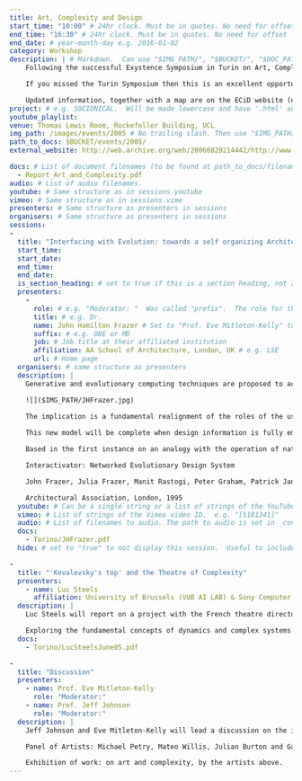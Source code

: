 ```yaml
---
title: Art, Complexity and Design
start_time: "10:00" # 24hr clock. Must be in quotes. No need for offset
end_time: "16:30" # 24hr clock. Must be in quotes. No need for offset
end_date: # year-month-day e.g. 2016-01-02
category: Workshop
description: | # Markdown.  Can use "$IMG_PATH/", "$BUCKET/", "$DOC_PATH/"
    Following the successful Exystence Symposium in Turin on Art, Complexity and Technology in May 2005, ECiD (the AHRB/EPSRC funded 'Embracing Complexity in Design' research cluster) will hold a workshop on Art, Complexity and Design on Friday 7 October 2005 to be held at University College London (UCL). This will offer the opportunity to see and discuss, from a design perspective, 2 of the Turin presentations on video. There will also be live presentations, a panel of artists discussing complexity & design from their perspective, and an exhibition of work by the artists.

    If you missed the Turin Symposium then this is an excellent opportunity to join in this fascinating discussion. The workshop is free, you just need to contact Katerina Alexiou [a.alexiou@ucl.ac.uk] to book a place in advance, as space is limited.

    Updated information, together with a map are on the ECiD website (note that the original website, <http://www.complexityanddesign.net>, is no longer active.  Instead, please see the [archived version](http://web.archive.org/web/20060829214442/http://www.complexityanddesign.net:80/index.html).).
project: # e.g. SOCIONICAL.  Will be made lowercase and have '.html' added to find page.
youtube_playlist: 
venue: Thomas Lewis Room, Rockefeller Building, UCL
img_path: /images/events/2005 # No trailing slash. Then use "$IMG_PATH/" elsewhere in this page.
path_to_docs: $BUCKET/events/2005/
external_website: http://web.archive.org/web/20060829214442/http://www.complexityanddesign.net:80/index.html

docs: # List of document filenames (to be found at path_to_docs/filename)
  - Report_Art_and_Complexity.pdf
audio: # List of audio filenames.
youtube: # Same structure as in sessions.youtube
vimeo: # Same structure as in sessions.vime
presenters: # Same structure as presenters in sessions
organisers: # Same structure as presenters in sessions
sessions:
- 
  title: "Interfacing with Evolution: towards a self organizing Architecture"
  start_time: 
  start_date: 
  end_time: 
  end_date: 
  is_section_heading: # set to true if this is a section heading, not a "proper" session.
  presenters:
    - 
      role: # e.g. "Moderator: "  Was called "prefix".  The role for this event.
      title: # e.g. Dr.
      name: John Hamilton Frazer # Set to "Prof. Eve Mitleton-Kelly" to include in list of Eve's presentations.
      suffix: # e.g. OBE or MD
      job: # Job title at their affiliated institution
      affiliation: AA School of Architecture, London, UK # e.g. LSE
      url: # Home page
  organisers: # same structure as presenters
  description: |
    Generative and evolutionary computing techniques are proposed to achieve the co-operative evolution of a sustainable future architecture.

    ![]($IMG_PATH/JHFrazer.jpg)
    
    The implication is a fundamental realignment of the roles of the user, the environment, the tool and means of construction. The computer becomes an evolutionary accelerator and the means of prediction and production; the user plays an active role in establishing the criteria for the validation of virtual prototypes for sustainable construction in the real world; the architect creates and sows new design concept seeds expressed in the genetic language of artificial form; and the environment is actively involved to effect the growth of the seeds so that each is unique to its situation.

    This new model will be complete when design information is fully embedded in the intelligent and interactive substance of a built environment and is able to interface with the natural environment. Self-knowledge, self-assembly, self-modification and self-repair will finally lead to self-organization. The natural and artificial environments will merge, enabling the built environment to become integral to the very shaping of our planet’s future. This self-organizing process is known as autotectonics.

    Based in the first instance on an analogy with the operation of natural biological processes, the model moves on to suggest a post-evolutionary strategy that transcends the analogy with nature and in turn becomes a means of interfacing to the evolutionary processes of nature. The autotectonic result may be a new form of designed artefact interacting and evolving with natural forces through pervasive computing and artificial intelligence.

    Interactivator: Networked Evolutionary Design System

    John Frazer, Julia Frazer, Manit Rastogi, Peter Graham, Patrick Janssen

    Architectural Association, London, 1995
  youtube: # Can be a single string or a list of strings of the YouTube video ID.
  vimeo: # List of strings of the Vimeo video ID.  e.g. "[5181341]"
  audio: # List of filenames to audio. The path to audio is set in _config.yml
  docs:
    - Torino/JHFrazer.pdf
  hide: # set to "true" to not display this session.  Useful to include event in list of Eve's Presentations.

-
  title: "'Kovalevsky's top' and the Theatre of Complexity"
  presenters:
    - name: Luc Steels
      affiliation: University of Brussels (VUB AI LAB) & Sony Computer Science Laboratory, Paris
  description: |
    Luc Steels will report on a project with the French theatre director Jean-Francois Peyret to explore and communicate fundamental concepts of complex systems science through the medium of theatre. The piece will premier at the Avignon theatre festival, July 2005, and tour major theatre houses in Europe in the spring of 2006. The project is centred on the fascinating female Russian mathematician Sonya Kovalevsky who was at the centre of mathematical developments in dynamical systems towards the end of the 19th century, and who played a courageous pioneering role to give women access to scientific education and research. During this period, Weierstrass (Kovalevsky's mentor) completed the arithmetisation of analysis, and new methods of integration were being discovered and applied to celestial mechanics and other physical systems. However the first cracks started to appear in the Laplacean dream that the world would be completely predictable once we know the equations describing it. Kovalevsky was an early contributor to these developments by her study of the 'Kovalevky top', which initiated the investigations in the integrability (and non-integrability) of non-linear systems.

    Exploring the fundamental concepts of dynamics and complex systems in a theatrical medium is an enormous challenge. Our goal is not to make a 'historical' play but rather evoke fundamental ideas about the nature of mathematical and scientific imagination through dialogues, movement, and images. The main figure is Kovalevsky herself, but Poincare, Weierstrass, and Mittag-Leffler are present as additional 'personages'.
  docs:
    - Torino/LucSteelsJune05.pdf

-
  title: "Discussion"
  presenters:
    - name: Prof. Eve Mitleton-Kelly
      role: "Moderator:"
    - name: Prof. Jeff Johnson
      role: "Moderator:"
  description: |
    Jeff Johnson and Eve Mitleton-Kelly will lead a discussion on the interaction of art, complexity and design, with an introduction by Jeff Johnson

    Panel of Artists: Michael Petry, Mateo Willis, Julian Burton and Gail Troth will each discuss their approach to art, complexity and design and then open the session to discussion.

    Exhibition of work: on art and complexity, by the artists above.
---
```

